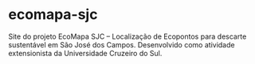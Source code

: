 # ecomapa-sjc
Site do projeto EcoMapa SJC – Localização de Ecopontos para descarte sustentável em São José dos Campos. Desenvolvido como atividade extensionista da Universidade Cruzeiro do Sul.
